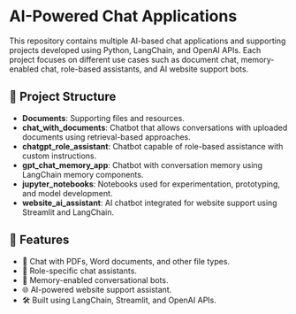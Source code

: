 # AI-Powered Chat Applications

This repository contains multiple AI-based chat applications and supporting projects developed using Python, LangChain, and OpenAI APIs. Each project focuses on different use cases such as document chat, memory-enabled chat, role-based assistants, and AI website support bots.

## 📂 Project Structure

- **Documents**: Supporting files and resources.
- **chat_with_documents**: Chatbot that allows conversations with uploaded documents using retrieval-based approaches.
- **chatgpt_role_assistant**: Chatbot capable of role-based assistance with custom instructions.
- **gpt_chat_memory_app**: Chatbot with conversation memory using LangChain memory components.
- **jupyter_notebooks**: Notebooks used for experimentation, prototyping, and model development.
- **website_ai_assistant**: AI chatbot integrated for website support using Streamlit and LangChain.

## 🚀 Features

- 📄 Chat with PDFs, Word documents, and other file types.
- 👤 Role-specific chat assistants.
- 💬 Memory-enabled conversational bots.
- 🌐 AI-powered website support assistant.
- 🛠️ Built using LangChain, Streamlit, and OpenAI APIs.
